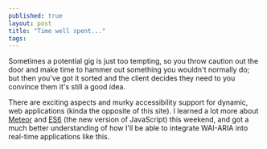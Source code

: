 ```yaml
---
published: true
layout: post
title: "Time well spent..."
tags:
---
```


Sometimes a potential gig is just too tempting, so you throw caution out the door and make time to hammer out something you wouldn't normally do; but then you've got it sorted and the client decides they need to you convince them it's still a good idea.

There are exciting aspects and murky accessibility support for dynamic, web applications (kinda the opposite of this site). I learned a lot more about [Meteor](https://www.meteor.com/ "Meteor Website") and [ES6](http://es6-features.org/ "New Features in ES6") (the new version of JavaScript) this weekend, and got a much better understanding of how I'll be able to integrate WAI-ARIA into real-time applications like this.
